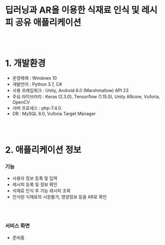 딥러닝과 AR을 이용한 식재료 인식 및 레시피 공유 애플리케이션
==============================================================
<br>
<br>

# 1. 개발환경

- 운영체제 : Windows 10
- 개발언어 : Python 3.7, C#
- 사용 프레임워크 : Unity, Android 6.0 (Marshmallow) API 23
- 주요 라이브러리 : Keras (2.3.0), Tensorflow (1.15.0), Unity ARcore, Vuforia, OpenCV
- 서버 프로세스 : php-7.4.0.
- DB : MySQL 8.0, Vuforia Target Manager
<br>
<br>

# 2. 애플리케이션 정보

### 기능

- 사용자 정보 등록 및 입력
- 레시피 등록 및 정보 확인
- 식재료 인식 후 가능 레시피 조회
- 인식된 식재료의 시장물가, 영양정보 등을 AR로 확인
<br>
<br>

### 서비스 화면

- 준비중

